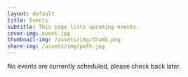 ```yaml
---
layout: default
title: Events
subtitle: This page lists upcoming events. 
cover-img: event.jpg
thumbnail-img: /assets/img/thumb.png
share-img: /assets/img/path.jpg
---
```


No events are currently scheduled, please check back later. 

